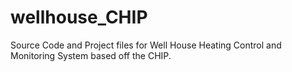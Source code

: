# wellhouse_CHIP
Source Code and Project files for Well House Heating Control and Monitoring System based off the CHIP.

